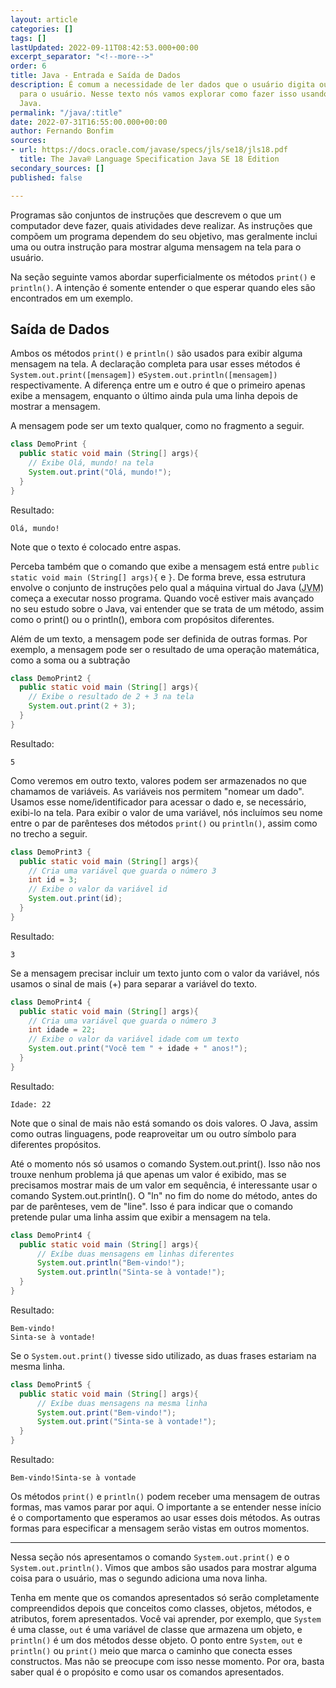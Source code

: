 ```yaml
---
layout: article
categories: []
tags: []
lastUpdated: 2022-09-11T08:42:53.000+00:00
excerpt_separator: "<!--more-->"
order: 6
title: Java - Entrada e Saída de Dados
description: É comum a necessidade de ler dados que o usuário digita ou mostrar dados
  para o usuário. Nesse texto nós vamos explorar como fazer isso usando a linguagem
  Java.
permalink: "/java/:title"
date: 2022-07-31T16:55:00.000+00:00
author: Fernando Bonfim
sources:
- url: https://docs.oracle.com/javase/specs/jls/se18/jls18.pdf
  title: The Java® Language Specification Java SE 18 Edition
secondary_sources: []
published: false

---
```

Programas são conjuntos de instruções que descrevem o que um computador deve fazer, quais atividades deve realizar. As instruções que compõem um programa dependem do seu objetivo, mas geralmente inclui uma ou outra instrução para mostrar alguma mensagem na tela para o usuário.

Na seção seguinte vamos abordar superficialmente os métodos `print()` e `println()`. A intenção é somente entender o que esperar quando eles são encontrados em um exemplo.

## Saída de Dados

Ambos os métodos `print()` e `println()` são usados para exibir alguma mensagem na tela. A declaração completa para usar esses métodos é `System.out.print([mensagem])` e`System.out.println([mensagem])` respectivamente. A diferença entre um e outro é que o primeiro apenas exibe a mensagem, enquanto o último ainda pula uma linha depois de mostrar a mensagem.

A mensagem pode ser um texto qualquer, como no fragmento a seguir.

```java
class DemoPrint {
  public static void main (String[] args){
    // Exibe Olá, mundo! na tela
    System.out.print("Olá, mundo!");
  }
}
```

Resultado:

    Olá, mundo!

Note que o texto é colocado entre aspas.

Perceba também que o comando que exibe a mensagem está entre `public static void main (String[] args){` e `}`. De forma breve, essa estrutura envolve o conjunto de instruções pelo qual a máquina virtual do Java (<abbr title="Java Virtual Machine">JVM</abbr>) começa a executar nosso programa. Quando você estiver mais avançado no seu estudo sobre o Java, vai entender que se trata de um método, assim como o print() ou o println(), embora com propósitos diferentes.

Além de um texto, a mensagem pode ser definida de outras formas. Por exemplo, a mensagem pode ser o resultado de uma operação matemática, como a soma ou a subtração

```java
class DemoPrint2 {
  public static void main (String[] args){
    // Exibe o resultado de 2 + 3 na tela
    System.out.print(2 + 3);
  }
}
```

Resultado:

    5

Como veremos em outro texto, valores podem ser armazenados no que chamamos de variáveis. As variáveis nos permitem "nomear um dado". Usamos esse nome/identificador para acessar o dado e, se necessário, exibi-lo na tela. Para exibir o valor de uma variável, nós incluímos seu nome entre o par de parênteses dos métodos `print()` ou `println()`, assim como no trecho a seguir.

```java
class DemoPrint3 {
  public static void main (String[] args){
    // Cria uma variável que guarda o número 3
    int id = 3;
    // Exibe o valor da variável id
    System.out.print(id);
  }
}
```

Resultado:

    3

Se a mensagem precisar incluir um texto junto com o valor da variável, nós usamos o sinal de mais (+) para separar a variável do texto.

```java
class DemoPrint4 {
  public static void main (String[] args){
    // Cria uma variável que guarda o número 3
    int idade = 22;
    // Exibe o valor da variável idade com um texto
    System.out.print("Você tem " + idade + " anos!");
  }
}
```

Resultado:

``` 
Idade: 22
```

Note que o sinal de mais não está somando os dois valores. O Java, assim como outras linguagens, pode reaproveitar um ou outro símbolo para diferentes propósitos.

Até o momento nós só usamos o comando System.out.print(). Isso não nos trouxe nenhum problema já que apenas um valor é exibido, mas se precisamos mostrar mais de um valor em sequência, é interessante usar o comando System.out.println(). O "ln" no fim do nome do método, antes do par de parênteses, vem de "line". Isso é para indicar que o comando pretende pular uma linha assim que exibir a mensagem na tela.

```java
class DemoPrint4 {
  public static void main (String[] args){
      // Exíbe duas mensagens em linhas diferentes
      System.out.println("Bem-vindo!");
      System.out.println("Sinta-se à vontade!");
  }
}
```

Resultado:

    Bem-vindo!
    Sinta-se à vontade!

Se o `System.out.print()` tivesse sido utilizado, as duas frases estariam na mesma linha.

```java
class DemoPrint5 {
  public static void main (String[] args){
      // Exíbe duas mensagens na mesma linha
      System.out.print("Bem-vindo!");
      System.out.print("Sinta-se à vontade!");
  }
}
```

Resultado:

    Bem-vindo!Sinta-se à vontade

Os métodos `print()` e `println()` podem receber uma mensagem de outras formas, mas vamos parar por aqui. O importante a se entender nesse início é o comportamento que esperamos ao usar esses dois métodos. As outras formas para especificar a mensagem serão vistas em outros momentos.

***

Nessa seção nós apresentamos o comando `System.out.print()` e o `System.out.println()`. Vimos que ambos são usados para mostrar alguma coisa para o usuário, mas o segundo adiciona uma nova linha.

Tenha em mente que os comandos apresentados só serão completamente compreendidos depois que conceitos como classes, objetos, métodos, e atributos, forem apresentados. Você vai aprender, por exemplo, que `System` é uma classe, `out` é uma variável de classe que armazena um objeto, e `println()` é um dos métodos desse objeto. O ponto entre `System`, `out` e `println()` ou `print()` meio que marca o caminho que conecta esses constructos. Mas não se preocupe com isso nesse momento. Por ora, basta saber qual é o propósito e como usar os comandos apresentados.